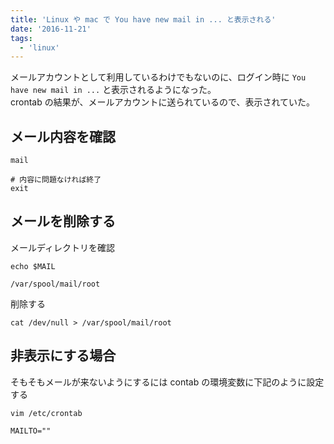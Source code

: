 ```yaml
---
title: 'Linux や mac で You have new mail in ... と表示される'
date: '2016-11-21'
tags:
  - 'linux'
---
```


メールアカウントとして利用しているわけでもないのに、ログイン時に `You have new mail in ...` と表示されるようになった。  
crontab の結果が、メールアカウントに送られているので、表示されていた。

## メール内容を確認

```
mail

# 内容に問題なければ終了
exit
```

## メールを削除する

メールディレクトリを確認

```
echo $MAIL

/var/spool/mail/root
```

削除する

```
cat /dev/null > /var/spool/mail/root
```

## 非表示にする場合

そもそもメールが来ないようにするには contab の環境変数に下記のように設定する

```
vim /etc/crontab

MAILTO=""
```
